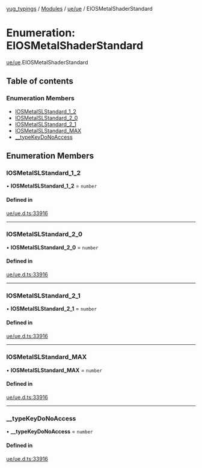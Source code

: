 [yug_typings](../README.md) / [Modules](../modules.md) / [ue/ue](../modules/ue_ue.md) / EIOSMetalShaderStandard

# Enumeration: EIOSMetalShaderStandard

[ue/ue](../modules/ue_ue.md).EIOSMetalShaderStandard

## Table of contents

### Enumeration Members

- [IOSMetalSLStandard\_1\_2](ue_ue.EIOSMetalShaderStandard.md#iosmetalslstandard_1_2)
- [IOSMetalSLStandard\_2\_0](ue_ue.EIOSMetalShaderStandard.md#iosmetalslstandard_2_0)
- [IOSMetalSLStandard\_2\_1](ue_ue.EIOSMetalShaderStandard.md#iosmetalslstandard_2_1)
- [IOSMetalSLStandard\_MAX](ue_ue.EIOSMetalShaderStandard.md#iosmetalslstandard_max)
- [\_\_typeKeyDoNoAccess](ue_ue.EIOSMetalShaderStandard.md#__typekeydonoaccess)

## Enumeration Members

### IOSMetalSLStandard\_1\_2

• **IOSMetalSLStandard\_1\_2** = `number`

#### Defined in

[ue/ue.d.ts:33916](https://github.com/YugMetaverse/yug_typings/blob/25cad34/ue/ue.d.ts#L33916)

___

### IOSMetalSLStandard\_2\_0

• **IOSMetalSLStandard\_2\_0** = `number`

#### Defined in

[ue/ue.d.ts:33916](https://github.com/YugMetaverse/yug_typings/blob/25cad34/ue/ue.d.ts#L33916)

___

### IOSMetalSLStandard\_2\_1

• **IOSMetalSLStandard\_2\_1** = `number`

#### Defined in

[ue/ue.d.ts:33916](https://github.com/YugMetaverse/yug_typings/blob/25cad34/ue/ue.d.ts#L33916)

___

### IOSMetalSLStandard\_MAX

• **IOSMetalSLStandard\_MAX** = `number`

#### Defined in

[ue/ue.d.ts:33916](https://github.com/YugMetaverse/yug_typings/blob/25cad34/ue/ue.d.ts#L33916)

___

### \_\_typeKeyDoNoAccess

• **\_\_typeKeyDoNoAccess** = `number`

#### Defined in

[ue/ue.d.ts:33916](https://github.com/YugMetaverse/yug_typings/blob/25cad34/ue/ue.d.ts#L33916)
